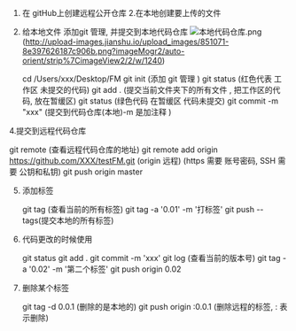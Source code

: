 1. 在 gitHub上创建远程公开仓库
2.在本地创建要上传的文件
3. 给本地文件 添加git 管理, 并提交到本地代码仓库
	![本地代码仓库.png]()(http://upload-images.jianshu.io/upload_images/851071-8e397626187c906b.png?imageMogr2/auto-orient/strip%7CimageView2/2/w/1240)


	cd /Users/xxx/Desktop/FM
	git init  (添加 git 管理 )
	git status (红色代表 工作区 未提交的代码)
	git add . (提交当前文件夹下的所有文件 , 把工作区的代码, 放在暂缓区)
	git status  (绿色代码 在暂缓区 代码未提交)
	git commit -m "xxx" (提交到代码仓库(本地)-m 是加注释 )

4.提交到远程代码仓库
   
git remote (查看远程代码仓库的地址)
git remote add origin https://github.com/XXX/testFM.git (origin 远程)  (https 需要 账号密码, SSH 需要 公钥和私钥)
git push origin master

5. 添加标签

	 
	git tag (查看当前的所有标签)
	git tag -a '0.01' -m '打标签'
	git push --tags(提交本地的所有标签)

6. 代码更改的时候使用

	 
	git status
	git add .
	git commit -m 'xxx'
	git log (查看当前的版本号)
	git tag -a '0.02' -m '第二个标签'
	git push origin 0.02

7. 删除某个标签

	  
	git tag -d 0.0.1   (删除的是本地的)
	git push origin :0.0.1 (删除远程的标签, : 表示删除)

	 

	 


	 




